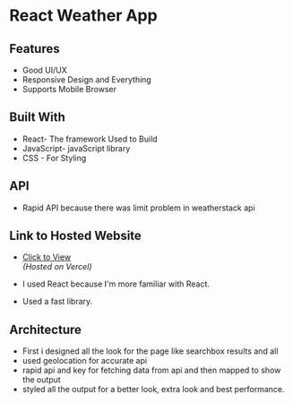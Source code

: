# React Weather App
 ## Features
  - Good UI/UX 
  - Responsive Design and Everything
  - Supports Mobile Browser

## Built With
  - React- The framework Used to Build
  - JavaScript- javaScript library
  - CSS - For Styling

## API
  - Rapid API because there was limit problem in weatherstack api

## Link to Hosted Website
  - [Click to View](https://react-weather-app-alpha-ten.vercel.app/)  
  *(Hosted on Vercel)*
  
  - I used React because I'm more familiar with React.
  - Used a fast library.
  
## Architecture
  - First i designed all the look for the page like searchbox results and all
  - used geolocation for accurate api
  - rapid api and key for fetching data from api and then mapped to show the output
  - styled all the output for a better look, extra look and best performance.
  

